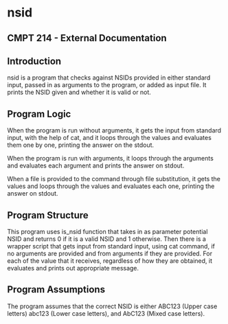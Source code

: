 # nsid

## CMPT 214 - External Documentation



## Introduction

nsid is a program that checks against NSIDs provided in either standard input,
passed in as arguments to the program, or added as input file. It prints the
NSID given and whether it is valid or not.


## Program Logic

When the program is run without arguments, it gets the input from standard
input, with the help of cat, and it loops through the values and evaluates
them one by one, printing the answer on the stdout.

When the program is run with arguments, it loops through the arguments and
evaluates each argument and prints the answer on stdout.

When a file is provided to the command through file substitution, it gets the
values and loops through the values and evaluates each one, printing the answer
on stdout.


## Program Structure

This program uses is_nsid function that takes in as parameter potential NSID
and returns 0 if it is a valid NSID and 1 otherwise. Then there is a wrapper
script that gets input from standard input, using cat command, if no arguments
are provided and from arguments if they are provided. For each of the value
that it receives, regardless of how they are obtained, it evaluates and prints
out appropriate message.


## Program Assumptions

The program assumes that the correct NSID is either ABC123 (Upper case letters) abc123 (Lower case letters), and AbC123 (Mixed case letters).
